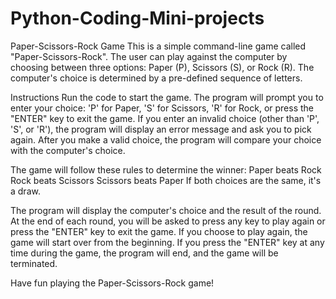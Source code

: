 # Python-Coding-Mini-projects
Paper-Scissors-Rock Game
This is a simple command-line game called "Paper-Scissors-Rock". The user can play against the computer by choosing between three options: Paper (P), Scissors (S), or Rock (R). 
The computer's choice is determined by a pre-defined sequence of letters.

Instructions
Run the code to start the game.
The program will prompt you to enter your choice: 'P' for Paper, 'S' for Scissors, 'R' for Rock, or press the "ENTER" key to exit the game.
If you enter an invalid choice (other than 'P', 'S', or 'R'), the program will display an error message and ask you to pick again.
After you make a valid choice, the program will compare your choice with the computer's choice.

The game will follow these rules to determine the winner:
Paper beats Rock
Rock beats Scissors
Scissors beats Paper
If both choices are the same, it's a draw.

The program will display the computer's choice and the result of the round.
At the end of each round, you will be asked to press any key to play again or press the "ENTER" key to exit the game.
If you choose to play again, the game will start over from the beginning.
If you press the "ENTER" key at any time during the game, the program will end, and the game will be terminated.

Have fun playing the Paper-Scissors-Rock game!
